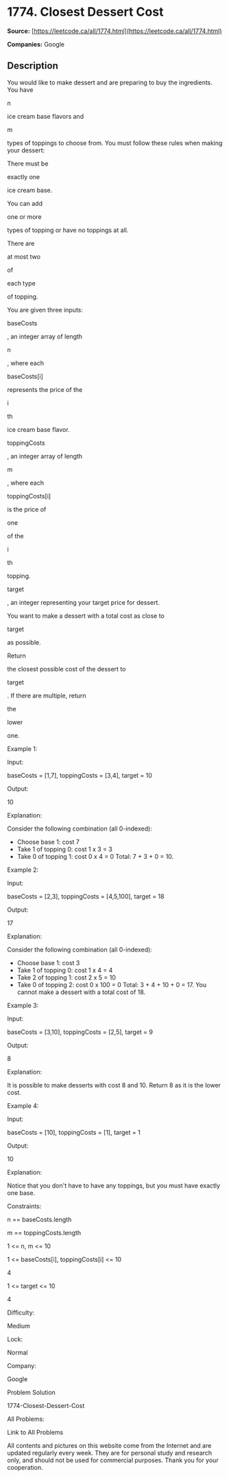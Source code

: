 # 1774. Closest Dessert Cost

**Source:** [https://leetcode.ca/all/1774.html](https://leetcode.ca/all/1774.html)

**Companies:** Google

## Description

You would like to make dessert and are preparing to buy the ingredients. You have

n

ice cream base flavors and

m

types of toppings to choose from. You must follow these rules when making your dessert:

There must be

exactly one

ice cream base.

You can add

one or more

types of topping or have no toppings at all.

There are

at most two

of

each type

of topping.

You are given three inputs:

baseCosts

, an integer array of length

n

, where each

baseCosts[i]

represents the price of the

i

th

ice cream base flavor.

toppingCosts

, an integer array of length

m

, where each

toppingCosts[i]

is the price of

one

of the

i

th

topping.

target

, an integer representing your target price for dessert.

You want to make a dessert with a total cost as close to

target

as possible.

Return

the closest possible cost of the dessert to

target

. If there are multiple, return

the

lower

one.

Example 1:

Input:

baseCosts = [1,7], toppingCosts = [3,4], target = 10

Output:

10

Explanation:

Consider the following combination (all 0-indexed):
- Choose base 1: cost 7
- Take 1 of topping 0: cost 1 x 3 = 3
- Take 0 of topping 1: cost 0 x 4 = 0
Total: 7 + 3 + 0 = 10.

Example 2:

Input:

baseCosts = [2,3], toppingCosts = [4,5,100], target = 18

Output:

17

Explanation:

Consider the following combination (all 0-indexed):
- Choose base 1: cost 3
- Take 1 of topping 0: cost 1 x 4 = 4
- Take 2 of topping 1: cost 2 x 5 = 10
- Take 0 of topping 2: cost 0 x 100 = 0
Total: 3 + 4 + 10 + 0 = 17. You cannot make a dessert with a total cost of 18.

Example 3:

Input:

baseCosts = [3,10], toppingCosts = [2,5], target = 9

Output:

8

Explanation:

It is possible to make desserts with cost 8 and 10. Return 8 as it is the lower cost.

Example 4:

Input:

baseCosts = [10], toppingCosts = [1], target = 1

Output:

10

Explanation:

Notice that you don't have to have any toppings, but you must have exactly one base.

Constraints:

n == baseCosts.length

m == toppingCosts.length

1 <= n, m <= 10

1 <= baseCosts[i], toppingCosts[i] <= 10

4

1 <= target <= 10

4

Difficulty:

Medium

Lock:

Normal

Company:

Google

Problem Solution

1774-Closest-Dessert-Cost

All Problems:

Link to All Problems

All contents and pictures on this website come from the Internet and are updated regularly every week. They are for personal study and research only, and should not be used for commercial purposes. Thank you for your cooperation.

